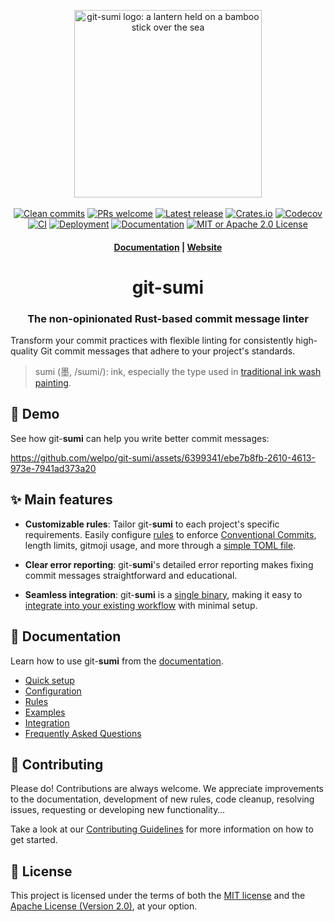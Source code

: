 <p align="center">
    <a href="https://sumi.rs">
        <img src="https://raw.githubusercontent.com/welpo/git-sumi/main/website/static/img/logo.png" width="300" alt="git-sumi logo: a lantern held on a bamboo stick over the sea">
    </a>
    <br><br>
    <a href="https://github.com/welpo/git-sumi">
        <img src="https://img.shields.io/badge/clean_commits-git--sumi-0?style=flat-square&labelColor=202b2d&color=b05275" alt="Clean commits"></a>
    <a href="CONTRIBUTING.md#pull-requests">
        <img src="https://img.shields.io/badge/PRs-welcome-0?style=flat-square&labelColor=202b2d&color=b05275" alt="PRs welcome"></a>
    <a href="https://github.com/welpo/git-sumi/releases">
        <img src="https://img.shields.io/github/v/release/welpo/git-sumi?style=flat-square&labelColor=202b2d&color=b05275" alt="Latest release"></a>
    <a href="https://crates.io/crates/git-sumi">
        <img src="https://img.shields.io/crates/v/git-sumi?style=flat-square&labelColor=202b2d&color=b05275" alt="Crates.io"></a>
    <a href="https://codecov.io/gh/welpo/git-sumi">
        <img src="https://img.shields.io/codecov/c/gh/welpo/git-sumi?style=flat-square&labelColor=202b2d&color=b05275" alt="Codecov"></a>
    <br>
    <a href="https://github.com/welpo/git-sumi/actions/workflows/ci.yml">
        <img src="https://img.shields.io/github/actions/workflow/status/welpo/git-sumi/ci.yml?style=flat-square&labelColor=202b2d&color=b05275" alt="CI"></a>
    <a href="https://github.com/welpo/git-sumi/actions/workflows/release.yml">
        <img src="https://img.shields.io/github/actions/workflow/status/welpo/git-sumi/release.yml?style=flat-square&labelColor=202b2d&color=b05275&label=deploy" alt="Deployment"></a>
    <a href="https://sumi.rs/docs">
        <img src="https://img.shields.io/website?url=https%3A%2F%2Fsumi.rs&style=flat-square&label=docs&labelColor=202b2d&color=b05275" alt="Documentation"></a>
    <a href="#-license">
        <img src="https://img.shields.io/badge/license-MIT%20or%20Apache%202.0-0?style=flat-square&labelColor=202b2d&color=b05275" alt="MIT or Apache 2.0 License"></a>
</p>

<h4 align="center">
  <a href="https://sumi.rs/docs">Documentation</a> |
  <a href="https://sumi.rs">Website</a>
</h4>

<h1 align="center">git-sumi</h1>

<h3 align="center">The non-opinionated Rust-based commit message linter</h4>

Transform your commit practices with flexible linting for consistently high-quality Git commit messages that adhere to your project's standards.

> sumi (墨, /<span title="/s/: 's' in 'sigh'">s</span><span title="/ɯ/: like 'u' in 'flute', but unrounded">ɯ</span><span title="/m/: 'm' in 'my'">m</span><span title="/i/: 'i' in 'fleece'">i</span>/): ink, especially the type used in [traditional ink wash painting](https://en.wikipedia.org/wiki/Ink_wash_painting).

## 🎥 Demo

See how git-**sumi** can help you write better commit messages:

https://github.com/welpo/git-sumi/assets/6399341/ebe7b8fb-2610-4613-973e-7941ad373a20

## ✨ Main features

- **Customizable rules**: Tailor git-**sumi** to each project's specific requirements. Easily configure [rules](https://sumi.rs/docs/rules/) to enforce [Conventional Commits](https://www.conventionalcommits.org/), length limits, gitmoji usage, and more through a [simple TOML file](https://sumi.rs/docs/configuration/).

- **Clear error reporting**: git-**sumi**'s detailed error reporting makes fixing commit messages straightforward and educational.

- **Seamless integration**: git-**sumi** is a [single binary](https://github.com/welpo/git-sumi/releases), making it easy to [integrate into your existing workflow](https://sumi.rs/docs/integration) with minimal setup.

## 📝 Documentation

Learn how to use git-**sumi** from the [documentation](https://sumi.rs/docs).

- [Quick setup](https://sumi.rs/docs/#quickstart)
- [Configuration](https://sumi.rs/docs/configuration)
- [Rules](https://sumi.rs/docs/rules)
- [Examples](https://sumi.rs/docs/examples)
- [Integration](https://sumi.rs/docs/integration)
- [Frequently Asked Questions](https://sumi.rs/docs/faq)

## 👥 Contributing

Please do! Contributions are always welcome. We appreciate improvements to the documentation, development of new rules, code cleanup, resolving issues, requesting or developing new functionality…

Take a look at our [Contributing Guidelines](/CONTRIBUTING.md) for more information on how to get started.

## 📄 License

This project is licensed under the terms of both the [MIT license](/LICENSE-MIT) and the [Apache License (Version 2.0)](/LICENSE-APACHE), at your option.
